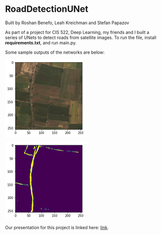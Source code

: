 # RoadDetectionUNet
Built by Roshan Benefo, Leah Kreichman and Stefan Papazov


As part of a project for CIS 522, Deep Learning, my friends and I built a series of UNets to detect roads from satellite images. To run the file, install **requirements.txt**, and run main.py.

Some sample outputs of the networks are below:

![Sample Satellite Image](images/download-5.png)

![Sample Output Mask](images/download-6.png)



Our presentation for this project is linked here: [link](https://docs.google.com/presentation/d/1RyRYoW74qZyarMaEDYOvpE7H6v_WS1GCiBf2xrGbhT8/edit?usp=sharing).

